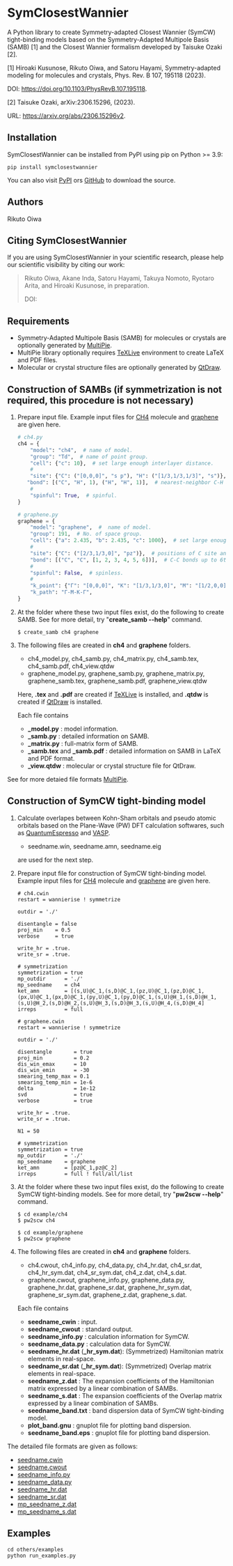 # SymClosestWannier

A Python library to create Symmetry-adapted Closest Wannier (SymCW) tight-binding models based on the Symmetry-Adapted Multipole Basis (SAMB) [1] and the Closest Wannier formalism developed by Taisuke Ozaki [2].


[1] Hiroaki Kusunose, Rikuto Oiwa, and Satoru Hayami, Symmetry-adapted modeling for molecules and crystals, Phys. Rev. B 107, 195118 (2023).

DOI: https://doi.org/10.1103/PhysRevB.107.195118.

[2] Taisuke Ozaki, arXiv:2306.15296, (2023).

URL: https://arxiv.org/abs/2306.15296v2.


## Installation

SymClosestWannier can be installed from PyPI using pip on Python >= 3.9:
```
pip install symclosestwannier
```
You can also visit
[PyPI](https://pypi.org/project/symclosestwannier/) ors [GitHub](https://github.com/rikuto-oiwa-phys/SymClosestWannier/) to download the source.


## Authors

Rikuto Oiwa


## Citing SymClosestWannier

If you are using SymClosestWannier in your scientific research, please help our scientific visibility by citing our work:

> Rikuto Oiwa, Akane Inda, Satoru Hayami, Takuya Nomoto, Ryotaro Arita, and Hiroaki Kusunose, in preparation.
>
> DOI: []()


## Requirements
- Symmetry-Adapted Multipole Basis (SAMB) for molecules or crystals are optionally generated by [MultiPie](https://github.com/CMT-MU/MultiPie).
- MultiPie library optionally requires [TeXLive](https://www.tug.org/texlive/) environment to create LaTeX and PDF files.
- Molecular or crystal structure files are optionally generated by [QtDraw](https://github.com/CMT-MU/QtDraw).


## Construction of SAMBs (if symmetrization is not required, this procedure is not necessary)

1. Prepare input file. Example input files for [CH4](example/ch4.py) molecule and [graphene](example/graphene.py) are given here.
    ```python
    # ch4.py
    ch4 = {
        "model": "ch4",  # name of model.
        "group": "Td",  # name of point group.
        "cell": {"c": 10},  # set large enough interlayer distance.
        #
        "site": {"C": ("[0,0,0]", "s p"), "H": ("[1/3,1/3,1/3]", "s")},  # positions of C and H sites and their orbitals.
       "bond": [("C", "H", 1), ("H", "H", 1)],  # nearest-neighbor C-H and H-H bonds.
        #
        "spinful": True,  # spinful.
    }
    ```
    ```python
    # graphene.py
    graphene = {
        "model": "graphene",  #  name of model.
        "group": 191,  # No. of space group.
        "cell": {"a": 2.435, "b": 2.435, "c": 1000},  # set large enough interlayer distance.
        #
        "site": {"C": ("[2/3,1/3,0]", "pz")},  # positions of C site and its orbital.
        "bond": [("C", "C", [1, 2, 3, 4, 5, 6])],  # C-C bonds up to 6th neighbors.
        #
        "spinful": False,  # spinless.
        #
        "k_point": {"Γ": "[0,0,0]", "K": "[1/3,1/3,0]", "M": "[1/2,0,0]"},
        "k_path": "Γ-M-K-Γ",
    }
    ```
2. At the folder where these two input files exist, do the following to create SAMB.
See for more detail, try "**create_samb --help**" command.
    ```
    $ create_samb ch4 graphene
    ```
3. The following files are created in **ch4** and **graphene** folders.
    - ch4_model.py, ch4_samb.py, ch4_matrix.py, ch4_samb.tex, ch4_samb.pdf, ch4_view.qtdw
    - graphene_model.py, graphene_samb.py, graphene_matrix.py, graphene_samb.tex, graphene_samb.pdf, graphene_view.qtdw

    Here, **.tex** and **.pdf** are created if [TeXLive](https://www.tug.org/texlive/) is installed, and **.qtdw** is created if [QtDraw](https://github.com/CMT-MU/QtDraw) is installed.

    Each file contains
    - **_model.py** : model information.
    - **_samb.py** : detailed information on SAMB.
    - **_matrix.py** : full-matrix form of SAMB.
    - **_samb.tex** and **_samb.pdf** : detailed information on SAMB in LaTeX and PDF format.
    - **_view.qtdw** : molecular or crystal structure file for QtDraw.

See for more detaied file formats [MultiPie](https://github.com/CMT-MU/MultiPie).


## Construction of SymCW tight-binding model

1. Calculate overlapes between Kohn-Sham orbitals and pseudo atomic orbitals based on the Plane-Wave (PW) DFT calculation softwares, such as [QuantumEspresso](https://www.quantum-espresso.org/) and [VASP](https://www.vasp.at/).
    - seedname.win, seedname.amn, seedname.eig

    are used for the next step.

2. Prepare input file for construction of SymCW tight-binding model. Example input files for [CH4](example/ch4.cwin) molecule and [graphene](example/graphene.cwin) are given here.
    ```
    # ch4.cwin
    restart = wannierise ! symmetrize

    outdir = './'

    disentangle = false
    proj_min    = 0.5
    verbose     = true

    write_hr = .true.
    write_sr = .true.

    # symmetrization
    symmetrization = true
    mp_outdir      = './'
    mp_seedname    = ch4
    ket_amn        = [(s,U)@C_1,(s,D)@C_1,(pz,U)@C_1,(pz,D)@C_1,(px,U)@C_1,(px,D)@C_1,(py,U)@C_1,(py,D)@C_1,(s,U)@H_1,(s,D)@H_1,(s,U)@H_2,(s,D)@H_2,(s,U)@H_3,(s,D)@H_3,(s,U)@H_4,(s,D)@H_4]
    irreps         = full
    ```
    ```
    # graphene.cwin
    restart = wannierise ! symmetrize

    outdir = './'

    disentangle       = true
    proj_min          = 0.2
    dis_win_emax      = 10
    dis_win_emin      = -30
    smearing_temp_max = 0.1
    smearing_temp_min = 1e-6
    delta             = 1e-12
    svd               = true
    verbose           = true

    write_hr = .true.
    write_sr = .true.

    N1 = 50

    # symmetrization
    symmetrization = true
    mp_outdir      = './'
    mp_seedname    = graphene
    ket_amn        = [pz@C_1,pz@C_2]
    irreps         = full ! full/all/list
    ```

3. At the folder where these two input files exist, do the following to create SymCW tight-binding models.
See for more detail, try "**pw2scw --help**" command.
    ```
    $ cd example/ch4
    $ pw2scw ch4

    $ cd example/graphene
    $ pw2scw graphene
    ```
1. The following files are created in **ch4** and **graphene** folders.
    - ch4.cwout, ch4_info.py, ch4_data.py, ch4_hr.dat, ch4_sr.dat, ch4_hr_sym.dat, ch4_sr_sym.dat, ch4_z.dat, ch4_s.dat.
    - graphene.cwout, graphene_info.py, graphene_data.py, graphene_hr.dat, graphene_sr.dat, graphene_hr_sym.dat, graphene_sr_sym.dat, graphene_z.dat, graphene_s.dat.

    Each file contains
    - **seedname_cwin** : input.
    - **seedname_cwout** : standard output.
    - **seedname_info.py** : calculation information for SymCW.
    - **seedname_data.py** : calculation data for SymCW.
    - **seedname_hr.dat** (**_hr_sym.dat**): (Symmetrized) Hamiltonian matrix elements in real-space.
    - **seedname_sr.dat** (**_hr_sym.dat**): (Symmetrized) Overlap matrix elements in real-space.
    - **seedname_z.dat** : The expansion coefficients of the Hamiltonian matrix expressed by a linear combination of SAMBs.
    - **seedname_s.dat** : The expansion coefficients of the Overlap matrix expressed by a linear combination of SAMBs.
    - **seedname_band.txt** : band dispersion data of SymCW tight-binding model.
    - **plot_band.gnu** : gnuplot file for plotting band dispersion.
    - **seedname_band.eps** : gnuplot file for plotting band dispersion.

The detailed file formats are given as follows:
- [seedname.cwin](fmt_cwin.md)
- [seedname.cwout](fmt_cwout.md)
- [seedname_info.py](fmt_info.md)
- [seedname_data.py](fmt_data.md)
- [seedname_hr.dat](fmt_hr.md)
- [seedname_sr.dat](fmt_sr.md)
- [mp_seedname_z.dat](fmt_z.md)
- [mp_seedname_s.dat](fmt_s.md)

## Examples

```
cd others/examples
python run_examples.py
```
